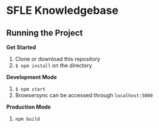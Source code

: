 # SFLE Knowledgebase

## Running the Project

**Get Started**

1. Clone or download this repository
2. `$ npm install` on the directory

**Development Mode**

1. `$ npm start`
3. Browsersync can be accessed through `localhost:5000`

**Production Mode**
1. `npm build`